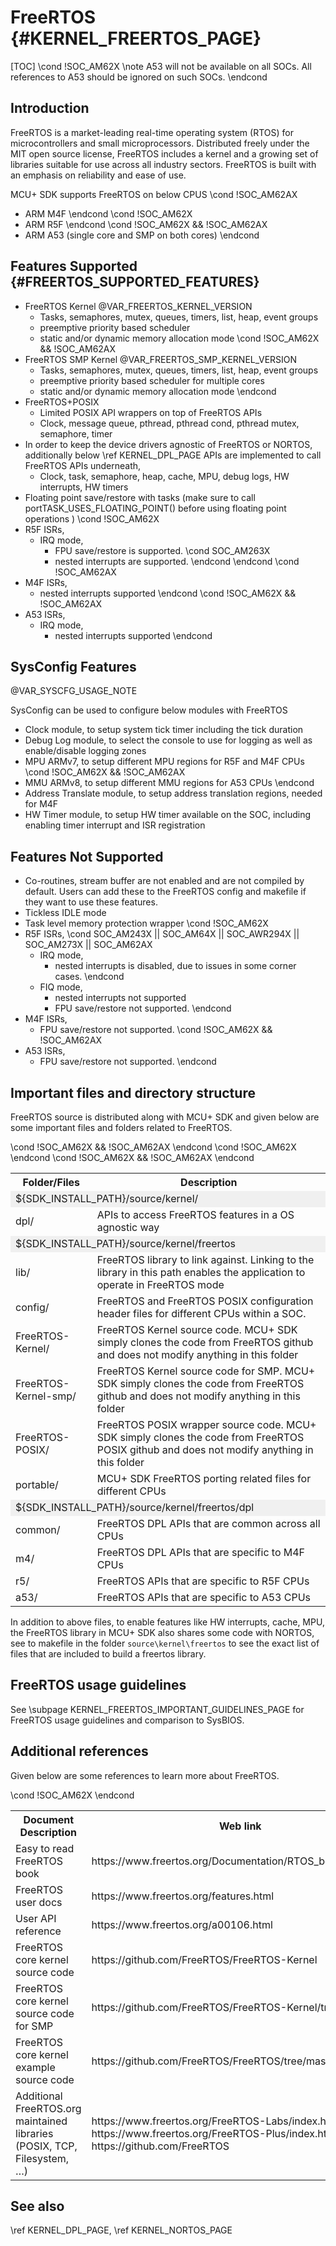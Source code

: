 # FreeRTOS {#KERNEL_FREERTOS_PAGE}

[TOC]
\cond !SOC_AM62X
\note A53 will not be available on all SOCs. All references to A53 should be ignored on such SOCs.
\endcond

## Introduction

FreeRTOS is a market-leading real-time operating system (RTOS) for microcontrollers and small microprocessors. Distributed freely under the MIT open source license, FreeRTOS includes a kernel and a growing set of libraries suitable for use across all industry sectors. FreeRTOS is built with an emphasis on reliability and ease of use.

MCU+ SDK supports FreeRTOS on below CPUS
\cond !SOC_AM62AX
- ARM M4F
\endcond
\cond !SOC_AM62X
- ARM R5F
\endcond
\cond !SOC_AM62X && !SOC_AM62AX
- ARM A53 (single core and SMP on both cores)
\endcond

## Features Supported {#FREERTOS_SUPPORTED_FEATURES}

- FreeRTOS Kernel @VAR_FREERTOS_KERNEL_VERSION
  - Tasks, semaphores, mutex, queues, timers, list, heap, event groups
  - preemptive priority based scheduler
  - static and/or dynamic memory allocation mode
\cond !SOC_AM62X && !SOC_AM62AX
- FreeRTOS SMP Kernel @VAR_FREERTOS_SMP_KERNEL_VERSION
  - Tasks, semaphores, mutex, queues, timers, list, heap, event groups
  - preemptive priority based scheduler for multiple cores
  - static and/or dynamic memory allocation mode
\endcond
- FreeRTOS+POSIX
  - Limited POSIX API wrappers on top of FreeRTOS APIs
  - Clock, message queue, pthread, pthread cond, pthread mutex, semaphore, timer
- In order to keep the device drivers agnostic of FreeRTOS or NORTOS, additionally below \ref KERNEL_DPL_PAGE APIs are implemented to call FreeRTOS APIs underneath,
  - Clock, task, semaphore, heap, cache, MPU, debug logs, HW interrupts, HW timers
- Floating point save/restore with tasks (make sure to call portTASK_USES_FLOATING_POINT() before using floating point operations )
\cond !SOC_AM62X
- R5F ISRs,
  - IRQ mode,
    - FPU save/restore is supported.
\cond SOC_AM263X
    - nested interrupts are supported.
\endcond
\endcond
\cond !SOC_AM62AX
- M4F ISRs,
  - nested interrupts supported
\endcond
\cond !SOC_AM62X && !SOC_AM62AX
- A53 ISRs,
  - IRQ mode,
    - nested interrupts supported
\endcond

## SysConfig Features

@VAR_SYSCFG_USAGE_NOTE

SysConfig can be used to configure below modules with FreeRTOS
- Clock module, to setup system tick timer including the tick duration
- Debug Log module, to select the console to use for logging as well as enable/disable logging zones
- MPU ARMv7, to setup different MPU regions for R5F and M4F CPUs
\cond !SOC_AM62X && !SOC_AM62AX
- MMU ARMv8, to setup different MMU regions for A53 CPUs
\endcond
- Address Translate module, to setup  address translation regions, needed for M4F
- HW Timer module, to setup HW timer available on the SOC, including enabling timer interrupt and ISR registration

## Features Not Supported

- Co-routines, stream buffer are not enabled and are not compiled by default. Users can add these to the FreeRTOS config and makefile if they want to use these features.
- Tickless IDLE mode
- Task level memory protection wrapper
\cond !SOC_AM62X
- R5F ISRs,
\cond SOC_AM243X || SOC_AM64X || SOC_AWR294X || SOC_AM273X || SOC_AM62AX
  - IRQ mode,
    - nested interrupts is disabled, due to issues in some corner cases.
\endcond
  - FIQ mode,
    - nested interrupts not supported
    - FPU save/restore not supported.
\endcond
- M4F ISRs,
  - FPU save/restore not supported.
\cond !SOC_AM62X && !SOC_AM62AX
- A53 ISRs,
  - FPU save/restore not supported.
\endcond

## Important files and directory structure

FreeRTOS source is distributed along with MCU+ SDK and given below are some important files and folders related to FreeRTOS.

<table>
<tr>
    <th>Folder/Files
    <th>Description
</tr>
<tr><td colspan="2" bgcolor=#F0F0F0> ${SDK_INSTALL_PATH}/source/kernel/</td></tr>
<tr>
    <td>dpl/
    <td>APIs to access FreeRTOS features in a OS agnostic way</td>
</tr>
<tr><td colspan="2" bgcolor=#F0F0F0> ${SDK_INSTALL_PATH}/source/kernel/freertos</td></tr>
<tr>
    <td>lib/
    <td>FreeRTOS library to link against. Linking to the library in this path enables the application to operate in FreeRTOS mode </td>
</tr>
<tr>
    <td>config/
    <td>FreeRTOS and FreeRTOS POSIX configuration header files for different CPUs within a SOC.
</tr>
<tr>
    <td>FreeRTOS-Kernel/
    <td>FreeRTOS Kernel source code. MCU+ SDK simply clones the code from FreeRTOS github and does not modify anything in this folder</td>
</tr>
\cond !SOC_AM62X && !SOC_AM62AX
<tr>
    <td>FreeRTOS-Kernel-smp/
    <td>FreeRTOS Kernel source code for SMP. MCU+ SDK simply clones the code from FreeRTOS github and does not modify anything in this folder</td>
</tr>
\endcond
<tr>
    <td>FreeRTOS-POSIX/
    <td>FreeRTOS POSIX wrapper source code. MCU+ SDK simply clones the code from FreeRTOS POSIX github and does not modify anything in this folder</td>
</tr>
<tr>
    <td>portable/
    <td>MCU+ SDK FreeRTOS porting related files for different CPUs</td>
</tr>
<tr><td colspan="2" bgcolor=#F0F0F0> ${SDK_INSTALL_PATH}/source/kernel/freertos/dpl</td></tr>
<tr>
    <td>common/
    <td>FreeRTOS DPL APIs that are common across all CPUs
</tr>
<tr>
    <td>m4/
    <td>FreeRTOS DPL APIs that are specific to M4F CPUs
</tr>
\cond !SOC_AM62X
<tr>
    <td>r5/
    <td>FreeRTOS APIs that are specific to R5F CPUs
</tr>
\endcond
\cond !SOC_AM62X && !SOC_AM62AX
<tr>
    <td>a53/
    <td>FreeRTOS APIs that are specific to A53 CPUs
</tr>
\endcond

</table>

In addition to above files, to enable features like HW interrupts, cache, MPU, the FreeRTOS library
in MCU+ SDK also shares some code with NORTOS, see to makefile in the folder `source\kernel\freertos` to see the exact list of files
that are included to build a freertos library.

## FreeRTOS usage guidelines

See \subpage KERNEL_FREERTOS_IMPORTANT_GUIDELINES_PAGE for FreeRTOS usage guidelines and comparison to SysBIOS.

## Additional references

Given below are some references to learn more about FreeRTOS.

<table>
<tr>
    <th>Document Description
    <th>Web link
</tr>
<tr>
    <td>Easy to read FreeRTOS book
    <td>https://www.freertos.org/Documentation/RTOS_book.html
</tr>
<tr>
    <td>FreeRTOS user docs
    <td>https://www.freertos.org/features.html
</tr>
<tr>
    <td>User API reference
    <td>https://www.freertos.org/a00106.html
</tr>
<tr>
    <td>FreeRTOS core kernel source code
    <td>https://github.com/FreeRTOS/FreeRTOS-Kernel
</tr>
\cond !SOC_AM62X
<tr>
    <td>FreeRTOS core kernel source code for SMP
    <td>https://github.com/FreeRTOS/FreeRTOS-Kernel/tree/smp
</tr>
\endcond
<tr>
    <td>FreeRTOS core kernel example source code
    <td>https://github.com/FreeRTOS/FreeRTOS/tree/master/FreeRTOS
</tr>
<tr>
    <td>Additional FreeRTOS.org maintained libraries (POSIX, TCP, Filesystem, …)
    <td>https://www.freertos.org/FreeRTOS-Labs/index.html \n
    https://www.freertos.org/FreeRTOS-Plus/index.html \n
    https://github.com/FreeRTOS
</tr>
</table>

## See also

\ref KERNEL_DPL_PAGE, \ref KERNEL_NORTOS_PAGE
